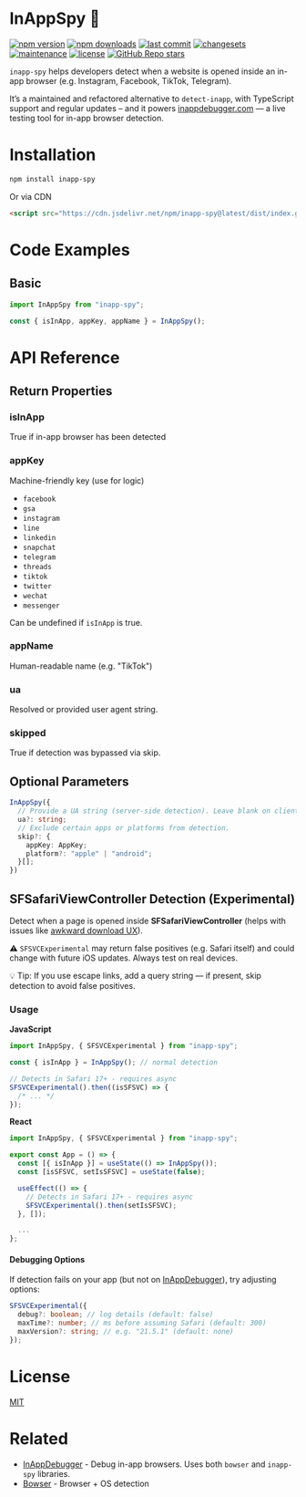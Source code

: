 # InAppSpy 🔎

[![npm version](https://img.shields.io/npm/v/inapp-spy)](https://www.npmjs.com/package/inapp-spy) [![npm downloads](https://img.shields.io/npm/dw/inapp-spy)](https://www.npmjs.com/package/inapp-spy) [![last commit](https://img.shields.io/github/last-commit/shalanah/inapp-spy)](https://github.com/shalanah/inapp-spy) [![changesets](https://img.shields.io/badge/changesets-enabled-brightgreen)](https://github.com/changesets/changesets) [![maintenance](https://img.shields.io/badge/maintained-yes-brightgreen)](#) [![license](https://img.shields.io/github/license/shalanah/inapp-spy)](LICENSE) [![GitHub Repo stars](https://img.shields.io/github/stars/shalanah/inapp-spy?style=social)](https://github.com/shalanah/inapp-spy/stargazers)

`inapp-spy` helps developers detect when a website is opened inside an in-app browser (e.g. Instagram, Facebook, TikTok, Telegram).

It’s a maintained and refactored alternative to `detect-inapp`, with TypeScript support and regular updates – and it powers [inappdebugger.com](https://inappdebugger.com) — a live testing tool for in-app browser detection.

# Installation

```sh
npm install inapp-spy
```

Or via CDN

```html
<script src="https://cdn.jsdelivr.net/npm/inapp-spy@latest/dist/index.global.min.js"></script>
```

# Code Examples

## Basic

```js
import InAppSpy from "inapp-spy";

const { isInApp, appKey, appName } = InAppSpy();
```

# API Reference

## Return Properties

### isInApp

True if in-app browser has been detected

### appKey

Machine-friendly key (use for logic)

- `facebook`
- `gsa`
- `instagram`
- `line`
- `linkedin`
- `snapchat`
- `telegram`
- `threads`
- `tiktok`
- `twitter`
- `wechat`
- `messenger`

Can be undefined if `isInApp` is true.

### appName

Human-readable name (e.g. "TikTok")

### ua

Resolved or provided user agent string.

### skipped

True if detection was bypassed via skip.

## Optional Parameters

```ts
InAppSpy({
  // Provide a UA string (server-side detection). Leave blank on client for better accuracy.
  ua?: string;
  // Exclude certain apps or platforms from detection.
  skip?: {
    appKey: AppKey;
    platform?: "apple" | "android";
  }[];
})
```

## SFSafariViewController Detection (Experimental)

Detect when a page is opened inside **SFSafariViewController** (helps with issues like [awkward download UX](https://bsky.app/profile/shalanah.bsky.social/post/3las76tply22p)).

⚠️ `SFSVCExperimental` may return false positives (e.g. Safari itself) and could change with future iOS updates. Always test on real devices.

💡 Tip: If you use escape links, add a query string — if present, skip detection to avoid false positives.

### Usage

**JavaScript**

```ts
import InAppSpy, { SFSVCExperimental } from "inapp-spy";

const { isInApp } = InAppSpy(); // normal detection

// Detects in Safari 17+ - requires async
SFSVCExperimental().then((isSFSVC) => {
  /* ... */
});
```

**React**

```ts
import InAppSpy, { SFSVCExperimental } from "inapp-spy";

export const App = () => {
  const [{ isInApp }] = useState(() => InAppSpy());
  const [isSFSVC, setIsSFSVC] = useState(false);

  useEffect(() => {
    // Detects in Safari 17+ - requires async
    SFSVCExperimental().then(setIsSFSVC);
  }, []);

  ...
};
```

#### Debugging Options

If detection fails on your app (but not on [InAppDebugger](https://inappdebugger.com)), try adjusting options:

```ts
SFSVCExperimental({
  debug?: boolean; // log details (default: false)
  maxTime?: number; // ms before assuming Safari (default: 300)
  maxVersion?: string; // e.g. "21.5.1" (default: none)
});
```

# License

[MIT](https://github.com/shalanah/inapp-spy/blob/main/LICENSE)

# Related

- [InAppDebugger](https://inappdebugger.com) - Debug in-app browsers. Uses both `bowser` and `inapp-spy` libraries.
- [Bowser](https://github.com/bowser-js/bowser) - Browser + OS detection
